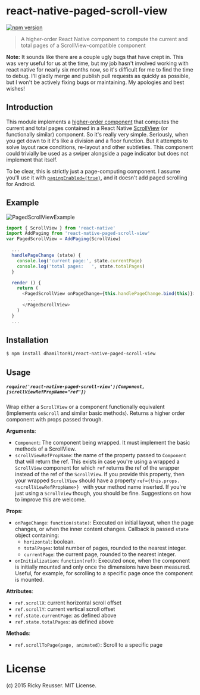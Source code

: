 # react-native-paged-scroll-view

[![npm version](https://badge.fury.io/js/react-native-paged-scroll-view.svg)](https://badge.fury.io/js/react-native-paged-scroll-view)

> A higher-order React Native component to compute the current and total pages of a ScrollView-compatible component

**Note:** It sounds like there are a couple ugly bugs that have crept in. This was very useful for us at the time, but my job hasn't involved working with react native for nearly six months now, so it's difficult for me to find the time to debug. I'll gladly merge and publish pull requests as quickly as possible, but I won't be actively fixing bugs or maintaining. My apologies and best wishes!

## Introduction

This module implements a [higher-order component](https://gist.github.com/sebmarkbage/ef0bf1f338a7182b6775) that computes the current and total pages contained in a React Native [ScrollView](https://facebook.github.io/react-native/docs/scrollview.html) (or functionally similar) component. So it's really very simple. Seriously, when you get down to it it's like a division and a floor function. But it attempts to solve layout race conditions, re-layout and other subtleties. This component could trivially be used as a swiper alongside a page indicator but does not implement that itself.

To be clear, this is strictly just a page-computing component. I assume you'll use it with [`pagingEnabled={true}`](https://facebook.github.io/react-native/docs/scrollview.html#pagingenabled), and it doesn't add paged scrolling for Android.

## Example

![PagedScrollViewExample](./example.gif)

```javascript
import { ScrollView } from 'react-native'
import AddPaging from 'react-native-paged-scroll-view'
var PagedScrollView = AddPaging(ScrollView)

  ...
  handlePageChange (state) {
    console.log('current page:', state.currentPage)
    console.log('total pages:   ', state.totalPages)
  }

  render () {
    return (
      <PagedScrollView onPageChange={this.handlePageChange.bind(this)}>
        ...
      </PagedScrollView>
    )
  }
  ...
```

## Installation

```bash
$ npm install dhamilton91/react-native-paged-scroll-view
```

## Usage

##### `require('react-native-paged-scroll-view')(Component, [scrollViewRefPropName="ref"])`
Wrap either a `ScrollView` or a component functionally equivalent (implements `onScroll` and similar basic methods). Returns a higher order component with props passed through.

**Arguments**:
- `Component`: The component being wrapped. It must implement the basic methods of a ScrollView.
- `scrollViewRefPropName`: the name of the property passed to `Component` that will return the ref. This exists in case you're using a wrapped a `ScrollView` component for which `ref` returns the ref of the wrapper instead of the ref of the `ScrollView`. If you provide this property, then your wrapped `ScrollView` should have a property `ref={this.props.<scrollViewRefPropName>} ` with your method name inserted. If you're just using a `ScrollView` though, you should be fine. Suggestions on how to improve this are welcome.

**Props**:
- `onPageChange`: `function(state)`: Executed on initial layout, when the page changes, or when the inner content changes. Callback is passed `state` object containing:
  - `horizontal`: boolean.
  - `totalPages`: total number of pages, rounded to the nearest integer.
  - `currentPage`: the current page, rounded to the nearest integer.
- `onInitialization`: `function(ref)`: Executed once, when the component is initially mounted and only once the dimensions have been measured. Useful, for example, for scrolling to a specific page once the component is mounted.

**Attributes**:
- `ref.scrollX`: current horizontal scroll offset
- `ref.scrollY`: current vertical scroll offset
- `ref.state.currentPage`: as defined above
- `ref.state.totalPages`: as defined above

**Methods**:
- `ref.scrollToPage(page, animated)`: Scroll to a specific page

# License
(c) 2015 Ricky Reusser. MIT License.
